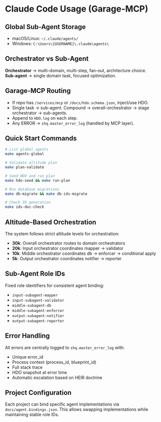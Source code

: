 <!--
─────────────────────────────────────────────
📁 CTB Classification Metadata
─────────────────────────────────────────────
CTB Branch: ai/garage-bay
Barton ID: 03.01.02
Unique ID: CTB-940EF7D0
Blueprint Hash:
Last Updated: 2025-10-23
Enforcement: None
─────────────────────────────────────────────
-->

# Claude Code Usage (Garage-MCP)

## Global Sub-Agent Storage
- macOS/Linux: `~/.claude/agents/`
- Windows: `C:\Users\{USERNAME}\.claude\agents\`

## Orchestrator vs Sub-Agent
**Orchestrator** → multi-domain, multi-step, fan-out, architecture choice.  
**Sub-agent** → single domain task, focused optimization.

## Garage-MCP Routing
- If repo has `/services/mcp` or `/docs/hdo.schema.json`, inject/use HDO.
- Single task → sub-agent. Compound → overall-orchestrator → stage orchestrator → sub-agents.
- Append to `HDO.log` on each step.
- Any ERROR → `shq.master_error_log` (handled by MCP layer).

## Quick Start Commands
```bash
# List global agents
make agents-global

# Validate altitude plan
make plan-validate

# Seed HDO and run plan
make hdo-seed && make run-plan

# Run database migrations
make db-migrate && make db-ids-migrate

# Check ID generation
make ids-doc-check
```

## Altitude-Based Orchestration
The system follows strict altitude levels for orchestration:
- **30k**: Overall orchestrator routes to domain orchestrators
- **20k**: Input orchestrator coordinates mapper → validator
- **10k**: Middle orchestrator coordinates db → enforcer → conditional apply
- **5k**: Output orchestrator coordinates notifier → reporter

## Sub-Agent Role IDs
Fixed role identifiers for consistent agent binding:
- `input-subagent-mapper`
- `input-subagent-validator`
- `middle-subagent-db`
- `middle-subagent-enforcer`
- `output-subagent-notifier`
- `output-subagent-reporter`

## Error Handling
All errors are centrally logged to `shq.master_error_log` with:
- Unique error_id
- Process context (process_id, blueprint_id)
- Full stack trace
- HDO snapshot at error time
- Automatic escalation based on HEIR doctrine

## Project Configuration
Each project can bind specific agent implementations via `docs/agent.bindings.json`.
This allows swapping implementations while maintaining stable role IDs.